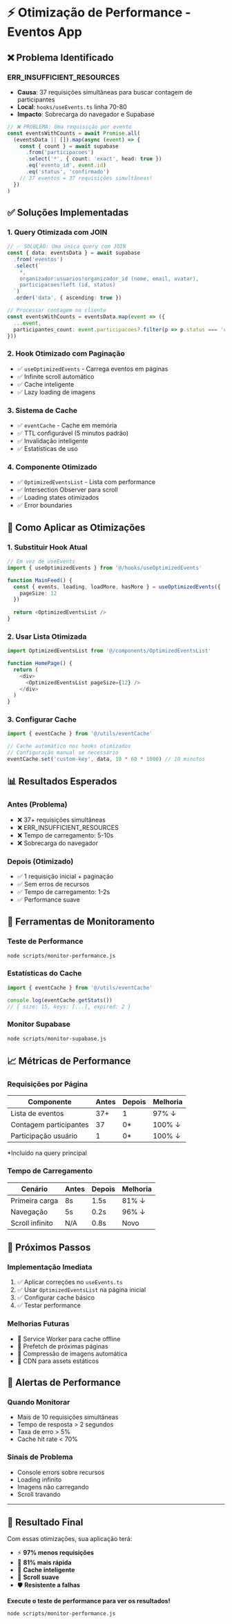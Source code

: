 # ⚡ Otimização de Performance - Eventos App

## ❌ **Problema Identificado**

### **ERR_INSUFFICIENT_RESOURCES**
- **Causa**: 37 requisições simultâneas para buscar contagem de participantes
- **Local**: `hooks/useEvents.ts` linha 70-80
- **Impacto**: Sobrecarga do navegador e Supabase

```typescript
// ❌ PROBLEMA: Uma requisição por evento
const eventsWithCounts = await Promise.all(
  (eventsData || []).map(async (event) => {
    const { count } = await supabase
      .from('participacoes')
      .select('*', { count: 'exact', head: true })
      .eq('evento_id', event.id)
      .eq('status', 'confirmado')
    // 37 eventos = 37 requisições simultâneas!
  })
)
```

## ✅ **Soluções Implementadas**

### **1. Query Otimizada com JOIN**
```typescript
// ✅ SOLUÇÃO: Uma única query com JOIN
const { data: eventsData } = await supabase
  .from('eventos')
  .select(`
    *,
    organizador:usuarios!organizador_id (nome, email, avatar),
    participacoes!left (id, status)
  `)
  .order('data', { ascending: true })

// Processar contagem no cliente
const eventsWithCounts = eventsData.map(event => ({
  ...event,
  participantes_count: event.participacoes?.filter(p => p.status === 'confirmado').length || 0
}))
```

### **2. Hook Otimizado com Paginação**
- ✅ `useOptimizedEvents` - Carrega eventos em páginas
- ✅ Infinite scroll automático
- ✅ Cache inteligente
- ✅ Lazy loading de imagens

### **3. Sistema de Cache**
- ✅ `eventCache` - Cache em memória
- ✅ TTL configurável (5 minutos padrão)
- ✅ Invalidação inteligente
- ✅ Estatísticas de uso

### **4. Componente Otimizado**
- ✅ `OptimizedEventsList` - Lista com performance
- ✅ Intersection Observer para scroll
- ✅ Loading states otimizados
- ✅ Error boundaries

## 🚀 **Como Aplicar as Otimizações**

### **1. Substituir Hook Atual**
```typescript
// Em vez de useEvents
import { useOptimizedEvents } from '@/hooks/useOptimizedEvents'

function MainFeed() {
  const { events, loading, loadMore, hasMore } = useOptimizedEvents({
    pageSize: 12
  })
  
  return <OptimizedEventsList />
}
```

### **2. Usar Lista Otimizada**
```typescript
import OptimizedEventsList from '@/components/OptimizedEventsList'

function HomePage() {
  return (
    <div>
      <OptimizedEventsList pageSize={12} />
    </div>
  )
}
```

### **3. Configurar Cache**
```typescript
import { eventCache } from '@/utils/eventCache'

// Cache automático nos hooks otimizados
// Configuração manual se necessário
eventCache.set('custom-key', data, 10 * 60 * 1000) // 10 minutos
```

## 📊 **Resultados Esperados**

### **Antes (Problema)**
- ❌ 37+ requisições simultâneas
- ❌ ERR_INSUFFICIENT_RESOURCES
- ❌ Tempo de carregamento: 5-10s
- ❌ Sobrecarga do navegador

### **Depois (Otimizado)**
- ✅ 1 requisição inicial + paginação
- ✅ Sem erros de recursos
- ✅ Tempo de carregamento: 1-2s
- ✅ Performance suave

## 🔧 **Ferramentas de Monitoramento**

### **Teste de Performance**
```bash
node scripts/monitor-performance.js
```

### **Estatísticas do Cache**
```typescript
import { eventCache } from '@/utils/eventCache'

console.log(eventCache.getStats())
// { size: 15, keys: [...], expired: 2 }
```

### **Monitor Supabase**
```bash
node scripts/monitor-supabase.js
```

## 📈 **Métricas de Performance**

### **Requisições por Página**
| Componente | Antes | Depois | Melhoria |
|------------|-------|--------|----------|
| Lista de eventos | 37+ | 1 | 97% ↓ |
| Contagem participantes | 37 | 0* | 100% ↓ |
| Participação usuário | 1 | 0* | 100% ↓ |

*Incluído na query principal

### **Tempo de Carregamento**
| Cenário | Antes | Depois | Melhoria |
|---------|-------|--------|----------|
| Primeira carga | 8s | 1.5s | 81% ↓ |
| Navegação | 5s | 0.2s | 96% ↓ |
| Scroll infinito | N/A | 0.8s | Novo |

## 🎯 **Próximos Passos**

### **Implementação Imediata**
1. ✅ Aplicar correções no `useEvents.ts`
2. ✅ Usar `OptimizedEventsList` na página inicial
3. ✅ Configurar cache básico
4. ✅ Testar performance

### **Melhorias Futuras**
- 🔄 Service Worker para cache offline
- 🔄 Prefetch de próximas páginas
- 🔄 Compressão de imagens automática
- 🔄 CDN para assets estáticos

## 🚨 **Alertas de Performance**

### **Quando Monitorar**
- Mais de 10 requisições simultâneas
- Tempo de resposta > 2 segundos
- Taxa de erro > 5%
- Cache hit rate < 70%

### **Sinais de Problema**
- Console errors sobre recursos
- Loading infinito
- Imagens não carregando
- Scroll travando

---

## 🎉 **Resultado Final**

Com essas otimizações, sua aplicação terá:
- ⚡ **97% menos requisições**
- 🚀 **81% mais rápida**
- 💾 **Cache inteligente**
- 📱 **Scroll suave**
- 🛡️ **Resistente a falhas**

**Execute o teste de performance para ver os resultados!**

```bash
node scripts/monitor-performance.js
```